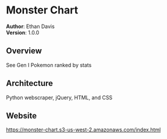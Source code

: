 # Monster Chart

**Author**: Ethan Davis\
**Version**: 1.0.0

## Overview
See Gen I Pokemon ranked by stats

## Architecture
Python webscraper, jQuery, HTML, and CSS

## Website
https://monster-chart.s3-us-west-2.amazonaws.com/index.html
